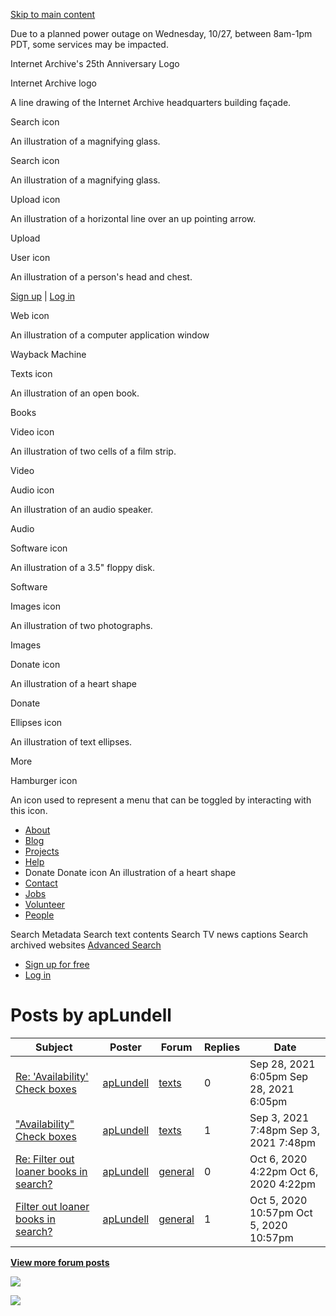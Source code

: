 <a href="#maincontent" class="hidden-for-screen-readers">Skip to main content</a>

Due to a planned power outage on Wednesday, 10/27, between 8am-1pm PDT, some services may be impacted.

Internet Archive's 25th Anniversary Logo

Internet Archive logo

A line drawing of the Internet Archive headquarters building façade.

Search icon

An illustration of a magnifying glass.

Search icon

An illustration of a magnifying glass.

Upload icon

An illustration of a horizontal line over an up pointing arrow.

<span class="style-scope primary-nav">Upload</span>

User icon

An illustration of a person's head and chest.

<span class="style-scope login-button"> <a href="https://archive.org/account/signup" class="style-scope login-button">Sign up</a> | <a href="https://archive.org/account/login" class="style-scope login-button">Log in</a> </span>

Web icon

An illustration of a computer application window

<span class="label style-scope media-button">Wayback Machine</span>

Texts icon

An illustration of an open book.

<span class="label style-scope media-button">Books</span>

Video icon

An illustration of two cells of a film strip.

<span class="label style-scope media-button">Video</span>

Audio icon

An illustration of an audio speaker.

<span class="label style-scope media-button">Audio</span>

Software icon

An illustration of a 3.5" floppy disk.

<span class="label style-scope media-button">Software</span>

Images icon

An illustration of two photographs.

<span class="label style-scope media-button">Images</span>

Donate icon

An illustration of a heart shape

<span class="label style-scope media-button">Donate</span>

Ellipses icon

An illustration of text ellipses.

<span class="label style-scope media-button">More</span>

Hamburger icon

An icon used to represent a menu that can be toggled by interacting with this icon.

-   <a href="https://archive.org/about/" class="about style-scope desktop-subnav">About</a>
-   <a href="https://blog.archive.org/" class="blog style-scope desktop-subnav">Blog</a>
-   <a href="https://archive.org/projects/" class="projects style-scope desktop-subnav">Projects</a>
-   <a href="https://archive.org/about/faqs.php" class="help style-scope desktop-subnav">Help</a>
-   Donate
    Donate icon
    An illustration of a heart shape
-   <a href="https://archive.org/about/contact.php" class="contact style-scope desktop-subnav">Contact</a>
-   <a href="https://archive.org/about/jobs.php" class="jobs style-scope desktop-subnav">Jobs</a>
-   <a href="https://archive.org/about/volunteerpositions.php" class="volunteer style-scope desktop-subnav">Volunteer</a>
-   <a href="https://archive.org/about/bios.php" class="people style-scope desktop-subnav">People</a>

Search Metadata Search text contents Search TV news captions Search archived websites <a href="https://archive.org/advancedsearch.php" class="advanced-search style-scope search-menu">Advanced Search</a>

-   <a href="https://archive.org/account/signup" class="style-scope signed-out-dropdown">Sign up for free</a>
-   <a href="https://archive.org/account/login" class="style-scope signed-out-dropdown">Log in</a>

Posts by apLundell
==================

<table><thead><tr class="header"><th>Subject</th><th>Poster</th><th>Forum</th><th>Replies</th><th>Date</th></tr></thead><tbody><tr class="odd"><td><a href="/post/1120212">Re: 'Availability' Check boxes</a></td><td><a href="/iathreads/forum-display.php?poster=apLundell">apLundell</a></td><td><a href="/details/texts&amp;tab=forum">texts</a></td><td>0</td><td>Sep 28, 2021 6:05pm <span class="hidden-md hidden-lg smalldate">Sep 28, 2021 6:05pm</span></td></tr><tr class="even"><td><a href="/post/1117179">"Availability" Check boxes</a></td><td><a href="/iathreads/forum-display.php?poster=apLundell">apLundell</a></td><td><a href="/details/texts&amp;tab=forum">texts</a></td><td>1</td><td>Sep 3, 2021 7:48pm <span class="hidden-md hidden-lg smalldate">Sep 3, 2021 7:48pm</span></td></tr><tr class="odd"><td><a href="/post/1110444">Re: Filter out loaner books in search?</a></td><td><a href="/iathreads/forum-display.php?poster=apLundell">apLundell</a></td><td><a href="/iathreads/forum-display.php?forum=general">general</a></td><td>0</td><td>Oct 6, 2020 4:22pm <span class="hidden-md hidden-lg smalldate">Oct 6, 2020 4:22pm</span></td></tr><tr class="even"><td><a href="/post/1110431">Filter out loaner books in search?</a></td><td><a href="/iathreads/forum-display.php?poster=apLundell">apLundell</a></td><td><a href="/iathreads/forum-display.php?forum=general">general</a></td><td>1</td><td>Oct 5, 2020 10:57pm <span class="hidden-md hidden-lg smalldate">Oct 5, 2020 10:57pm</span></td></tr></tbody></table>

  
**[View more forum posts](/iathreads/forum-display.php?poster=apLundell&limit=100)**

![](//analytics.archive.org/0.gif?kind=track_js&track_js_case=control&cache_bust=23728535)

![](//analytics.archive.org/0.gif?kind=track_js&track_js_case=disabled&cache_bust=196313269)

